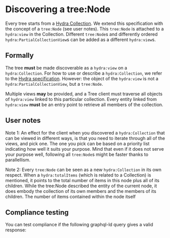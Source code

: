 # Discovering a tree:Node

Every tree starts from a [Hydra Collection](https://www.hydra-cg.com/spec/latest/core/#collections). We extend this specification with the concept of a `tree:Node` (see user notes). This `tree:Node` is attached to a `hydra:view` in the Collection. Different `tree:Node`s and differently ordered `hydra:PartialCollectionView`s can be added as a different `hydra:view`s.

## Formally

The tree __must__ be made discoverable as a `hydra:view` on a `hydra:Collection`. For how to use or describe a `hydra:Collection`, we refer to the [Hydra specification](https://www.hydra-cg.com/spec/latest/core/#x5-1-collections). However: the object of the `hydra:view` is not a `hydra:PartialCollectionView`, but a `tree:Node`.

Multiple views __may__ be provided, and a Tree client must traverse all objects of `hydra:view` linked to this particular collection. Every entity linked from `hydra:view` __must__ be an entry point to retrieve all members of the collection.

## User notes

Note 1: An effect for the client when you discovered a `hydra:Collection` that can be viewed in different ways, is that you need to iterate through all of the views, and pick one. The one you pick can be based on a priority list indicating how well it suits your purpose. Mind that even if it does not serve your purpose well, following all `tree:Node`s might be faster thanks to parallellism.

Note 2: Every `tree:Node` can be seen as a new `hydra:Collection` in its own respect. When a `hydra:totalItems` (which is related to a Collection) is mentioned, it points to the total number of items in this node plus all of its children. While the tree:Node described the entity of the current node, it does embody the collection of its own members and the members of its children. The number of items contained within the node itself 

## Compliance testing

You can test compliance if the following graphql-ld query gives a valid response:

```graphql

```

